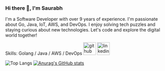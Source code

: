 ### Hi there 👋, I'm Saurabh

I'm a Software Developer with over 9 years of experience. I'm passionate about Go, Java, IoT, AWS, and DevOps. I enjoy solving tech puzzles and staying curious about new technologies. Let's code and explore the digital world together!

Skills: Golang / Java / AWS / DevOps
[<img src='https://cdn.jsdelivr.net/npm/simple-icons@3.0.1/icons/github.svg' alt='github' height='40'>](https://github.com/belwals)  [<img src='https://cdn.jsdelivr.net/npm/simple-icons@3.0.1/icons/linkedin.svg' alt='linkedin' height='40'>](https://www.linkedin.com/in/saurabhbelwal/)  

![Top Langs](https://github-readme-stats.vercel.app/api/top-langs/?username=belwals&hide_progress=true)
[![Anurag's GitHub stats](https://github-readme-stats.vercel.app/api?username=belwals)](https://github.com/anuraghazra/github-readme-stats)
<!--
**belwals/belwals** is a ✨ _special_ ✨ repository because its `README.md` (this file) appears on your GitHub profile.

Here are some ideas to get you started:

🔭 I’m currently working on Go based project.
🌱 I’m currently learning learning Docker.
- 👯 I’m looking to collaborate on ...
- 🤔 I’m looking for help with ...
- 💬 Ask me about ...
- 📫 How to reach me: ...
- 😄 Pronouns: ...
- ⚡ Fun fact: ...
-->
